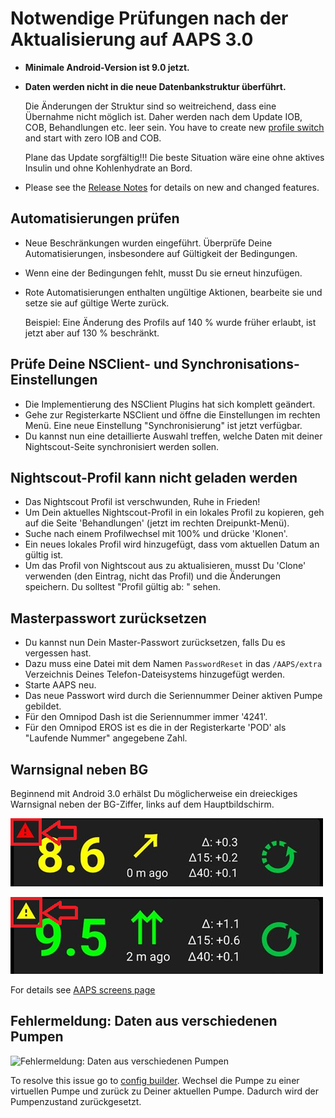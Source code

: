 # Notwendige Prüfungen nach der Aktualisierung auf AAPS 3.0

* **Minimale Android-Version ist 9.0 jetzt.**
* **Daten werden nicht in die neue Datenbankstruktur überführt.**

  Die Änderungen der Struktur sind so weitreichend, dass eine Übernahme nicht möglich ist. Daher werden nach dem Update IOB, COB, Behandlungen etc. leer sein. You have to create new [profile switch](../DailyLifeWithAaps/ProfileSwitch-ProfilePercentage.md) and start with zero IOB and COB.

  Plane das Update sorgfältig!!! Die beste Situation wäre eine ohne aktives Insulin und ohne Kohlenhydrate an Bord.

* Please see the [Release Notes](../Maintenance/ReleaseNotes.md) for details on new and changed features.


## Automatisierungen prüfen

* Neue Beschränkungen wurden eingeführt. Überprüfe Deine Automatisierungen, insbesondere auf Gültigkeit der Bedingungen.
* Wenn eine der Bedingungen fehlt, musst Du sie erneut hinzufügen.
* Rote Automatisierungen enthalten ungültige Aktionen, bearbeite sie und setze sie auf gültige Werte zurück.

  Beispiel: Eine Änderung des Profils auf 140 % wurde früher erlaubt, ist jetzt aber auf 130 % beschränkt.

## Prüfe Deine NSClient- und Synchronisations-Einstellungen

* Die Implementierung des NSClient Plugins hat sich komplett geändert.
* Gehe zur Registerkarte NSClient und öffne die Einstellungen im rechten Menü. Eine neue Einstellung "Synchronisierung" ist jetzt verfügbar.
* Du kannst nun eine detaillierte Auswahl treffen, welche Daten mit deiner Nightscout-Seite synchronisiert werden sollen.

## Nightscout-Profil kann nicht geladen werden
* Das Nightscout Profil ist verschwunden, Ruhe in Frieden!
* Um Dein aktuelles Nightscout-Profil in ein lokales Profil zu kopieren, geh auf die Seite 'Behandlungen' (jetzt im rechten Dreipunkt-Menü).
* Suche nach einem Profilwechsel mit 100% und drücke 'Klonen'.
* Ein neues lokales Profil wird hinzugefügt, dass vom aktuellen Datum an gültig ist.
* Um das Profil von Nightscout aus zu aktualisieren, musst Du 'Clone' verwenden (den Eintrag, nicht das Profil) und die Änderungen speichern. Du solltest "Profil gültig ab: <aktuelles Datum>" sehen.

## Masterpasswort zurücksetzen
* Du kannst nun Dein Master-Passwort zurücksetzen, falls Du es vergessen hast.
* Dazu muss eine Datei mit dem Namen `PasswordReset` in das `/AAPS/extra` Verzeichnis Deines Telefon-Dateisystems hinzugefügt werden.
* Starte AAPS neu.
* Das neue Passwort wird durch die Seriennummer Deiner aktiven Pumpe gebildet.
* Für den Omnipod Dash ist die Seriennummer immer '4241'.
* Für den Omnipod EROS ist es die in der Registerkarte 'POD' als "Laufende Nummer" angegebene Zahl.

## Warnsignal neben BG

Beginnend mit Android 3.0 erhälst Du möglicherweise ein dreieckiges Warnsignal neben der BG-Ziffer, links auf dem Hauptbildschirm.

  ![Rotes BG-Warndreieck](../images/bg_warn_red.png)

  ![Gelbes BG-Warndreieck](../images/bg_warn_yellow.png)

For details see [AAPS screens page](../DailyLifeWithAaps/AapsScreens.md#bg-warning-sign)


## Fehlermeldung: Daten aus verschiedenen Pumpen

   ![Fehlermeldung: Daten aus verschiedenen Pumpen](../images/Screen_DifferentPump.png)

To resolve this issue go to [config builder](../SettingUpAaps/ConfigBuilder.md#pump). Wechsel die Pumpe zu einer virtuellen Pumpe und zurück zu Deiner aktuellen Pumpe. Dadurch wird der Pumpenzustand zurückgesetzt.
